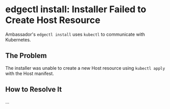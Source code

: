 # edgectl install: Installer Failed to Create Host Resource

Ambassador's `edgectl install` uses `kubectl` to communicate with Kubernetes.  

## The Problem

The installer was unable to create a new Host resource using `kubectl apply` with the Host manifest.

## How to Resolve It

...
